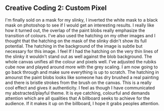 ## Creative Coding 2: Custom Pixel
I'm finally sold on a mask for my slinky, I inverted the white mask to a black mask on photoshop to see if I would get an interesting results. I really like how it turned out, the overlap of the paint blobs really emphasize the transition of colours. I've also used the hatching on my other images and I thought that the hatching on the mask of the slinky didn't show its full potential. The hatching in the background of the image is subtle but necessary for this image. I feel If I had the hatching on the very thin lines of the slinky it wouldn't stand out as well against the blob background. The whole canvas unifies all the colour and pixels well. I've adjusted the rubiks cube now and played around more with the grey scaling. I am now going to go back through and make sure everything is up to scratch. The hatching in amounst the paint blobs looks like someone has dry brushed a real painting and there is bristle strokes from the brush on the canvas. This is a really cool effect and gives it authenticity. I feel as though I have communicated my abstracted/playful theme. It is eye catching, colourful and demands attention which are all qualities that A billboard seeks to achieve for the audience. If it makes it up on the billboard, I hope it grabs peoples attention. 
